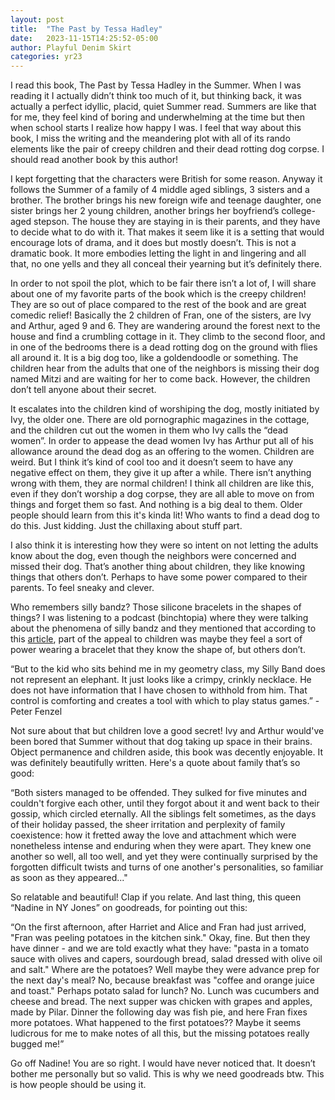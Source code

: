 ```yaml
---
layout: post
title:  "The Past by Tessa Hadley"
date:   2023-11-15T14:25:52-05:00
author: Playful Denim Skirt
categories: yr23
---
```


I read this book, The Past by Tessa Hadley in the Summer. When I was reading it I actually didn’t think too much of it, but thinking back, it was actually a perfect idyllic, placid, quiet Summer read. Summers are like that for me, they feel kind of boring and underwhelming at the time but then when school starts I realize how happy I was. I feel that way about this book, I miss the writing and the meandering plot with all of its rando elements like the pair of creepy children and their dead rotting dog corpse. I should read another book by this author!

I kept forgetting that the characters were British for some reason. Anyway it follows the Summer of a family of 4 middle aged siblings, 3 sisters and a brother. The brother brings his new foreign wife and teenage daughter, one sister brings her 2 young children, another brings her boyfriend’s college-aged stepson. The house they are staying in is their parents, and they have to decide what to do with it. That makes it seem like it is a setting that would encourage lots of drama, and it does but mostly doesn’t. This is not a dramatic book. It more embodies letting the light in and lingering and all that, no one yells and they all conceal their yearning but it’s definitely there. 

In order to not spoil the plot, which to be fair there isn’t a lot of, I will share about one of my favorite parts of the book which is the creepy children! They are so out of place compared to the rest of the book and are great comedic relief! Basically the 2 children of Fran, one of the sisters, are Ivy and Arthur, aged 9 and 6. They are wandering around the forest next to the house and find a crumbling cottage in it. They climb to the second floor, and in one of the bedrooms there is a dead rotting dog on the ground with flies all around it. It is a big dog too, like a goldendoodle or something. The children hear from the adults that one of the neighbors is missing their dog named Mitzi and are waiting for her to come back. However, the children don’t tell anyone about their secret. 

It escalates into the children kind of worshiping the dog, mostly initiated by Ivy, the older one. There are old pornographic magazines in the cottage, and the children cut out the women in them who Ivy calls the “dead women”. In order to appease the dead women Ivy has Arthur put all of his allowance around the dead dog as an offering to the women. Children are weird. But I think it’s kind of cool too and it doesn’t seem to have any negative effect on them, they give it up after a while. There isn’t anything wrong with them, they are normal children! I think all children are like this, even if they don’t worship a dog corpse, they are all able to move on from things and forget them so fast. And nothing is a big deal to them. Older people should learn from this it's kinda lit! Who wants to find a dead dog to do this. Just kidding. Just the chillaxing about stuff part. 

I also think it is interesting how they were so intent on not letting the adults know about the dog, even though the neighbors were concerned and missed their dog. That’s another thing about children, they like knowing things that others don’t. Perhaps to have some power compared to their parents. To feel sneaky and clever.

Who remembers silly bandz? Those silicone bracelets in the shapes of things? I was listening to a podcast (binchtopia) where they were talking about the phenomena of silly bandz and they mentioned that according to this [article](https://www.overthinkingit.com/2010/07/06/silly-bandz/), part of the appeal to children was maybe they feel a sort of power wearing a bracelet that they know the shape of, but others don’t.

“But to the kid who sits behind me in my geometry class, my Silly Band does not represent an elephant. It just looks like a crimpy, crinkly necklace. He does not have information that I have chosen to withhold from him. That control is comforting and creates a tool with which to play status games.” - Peter Fenzel 

Not sure about that but children love a good secret! Ivy and Arthur would've been bored that Summer without that dog taking up space in their brains. Object permanence and children aside, this book was decently enjoyable. It was definitely beautifully written. Here's a quote about family that’s so good: 

“Both sisters managed to be offended. They sulked for five minutes and couldn't forgive each other, until they forgot about it and went back to their gossip, which circled eternally. All the siblings felt sometimes, as the days of their holiday passed, the sheer irritation and perplexity of family coexistence: how it fretted away the love and attachment which were nonetheless intense and enduring when they were apart. They knew one another so well, all too well, and yet they were continually surprised by the forgotten difficult twists and turns of one another's personalities, so familiar as soon as they appeared..."

So relatable and beautiful! Clap if you relate. And last thing, this queen “Nadine in NY Jones” on goodreads, for pointing out this:

“On the first afternoon, after Harriet and Alice and Fran had just arrived, "Fran was peeling potatoes in the kitchen sink." Okay, fine. But then they have dinner - and we are told exactly what they have: "pasta in a tomato sauce with olives and capers, sourdough bread, salad dressed with olive oil and salt." Where are the potatoes? Well maybe they were advance prep for the next day's meal? No, because breakfast was "coffee and orange juice and toast." Perhaps potato salad for lunch? No. Lunch was cucumbers and cheese and bread. The next supper was chicken with grapes and apples, made by Pilar. Dinner the following day was fish pie, and here Fran fixes more potatoes. What happened to the first potatoes?? Maybe it seems ludicrous for me to make notes of all this, but the missing potatoes really bugged me!”

Go off Nadine! You are so right. I would have never noticed that. It doesn’t bother me personally but so valid. This is why we need goodreads btw. This is how people should be using it.
